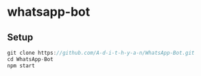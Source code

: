 # whatsapp-bot

## Setup
```js
git clone https://github.com/A-d-i-t-h-y-a-n/WhatsApp-Bot.git
cd WhatsApp-Bot
npm start
```
